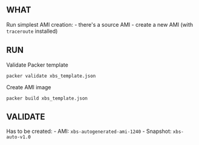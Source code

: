 ## WHAT

Run simplest AMI creation:
    - there's a source AMI
    - create a new AMI (with `traceroute` installed)

## RUN

Validate Packer template
```
packer validate xbs_template.json
```

Create AMI image
```
packer build xbs_template.json
```

## VALIDATE

Has to be created:
    - AMI: `xbs-autogenerated-ami-1240`
    - Snapshot: `xbs-auto-v1.0`